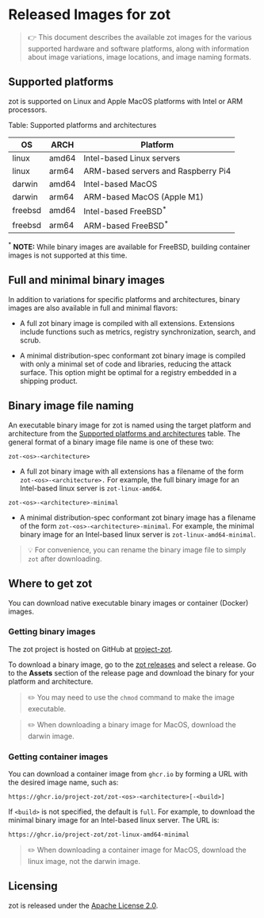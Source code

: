 # Released Images for zot

> :point_right: This document describes the available zot images for the various supported hardware and software platforms, along with information about image variations, image locations, and image naming formats.

<a name='supported-platforms-zot'></a>

## Supported platforms

zot is supported on Linux and Apple MacOS platforms with Intel or ARM processors.

Table: Supported platforms and architectures

| OS     | ARCH  | Platform                            |
|--------|-------|-------------------------------------|
| linux  | amd64 | Intel-based Linux servers           |
| linux  | arm64 | ARM-based servers and Raspberry Pi4 |
| darwin | amd64 | Intel-based MacOS                   |
| darwin | arm64 | ARM-based MacOS (Apple M1)          |
| freebsd | amd64 | Intel-based FreeBSD<sup>*</sup>    |
| freebsd | arm64 | ARM-based FreeBSD<sup>*</sup>      |

<sup>*</sup> **NOTE:** While binary images are available for FreeBSD, building container images is not supported at this time.

## Full and minimal binary images

In addition to variations for specific platforms and architectures, binary images are also available in full and minimal flavors:

-   A full zot binary image is compiled with all extensions. Extensions include functions such as metrics, registry synchronization, search, and scrub.

-   A minimal distribution-spec conformant zot binary image is compiled with only a minimal set of code and libraries, reducing the attack surface. This option might be optimal for a registry embedded in a shipping product.

## Binary image file naming

An executable binary image for zot is named using the target platform and architecture from the [Supported platforms and architectures](#supported-platforms-zot) table. The general format of a binary image file name is one of these two:

`zot-<os>-<architecture>`

-   A full zot binary image with all extensions has a filename of the form `zot-<os>-<architecture>.` For example, the full binary image for an Intel-based linux server is `zot-linux-amd64`.

`zot-<os>-<architecture>-minimal`

-   A minimal distribution-spec conformant zot binary image has a filename of the form `zot-<os>-<architecture>-minimal`. For example, the minimal binary image for an Intel-based linux server is `zot-linux-amd64-minimal`.

> :bulb:
> For convenience, you can rename the binary image file to simply `zot` after downloading.


## Where to get zot

You can download native executable binary images or container (Docker) images.

### Getting binary images

The zot project is hosted on GitHub at [project-zot](https://github.com/project-zot/zot).  

To download a binary image, go to the [zot releases](https://github.com/project-zot/zot/releases) and select a release. Go to the **Assets** section of the release page and download the binary for your platform and architecture.

> :pencil2: 
> You may need to use the `chmod` command to make the image executable.

> :pencil2: 
> When downloading a binary image for MacOS, download the darwin image.

### Getting container images 

You can download a container image from `ghcr.io` by forming a URL with the desired image name, such as:

    https://ghcr.io/project-zot/zot-<os>-<architecture>[-<build>]

If `<build>` is not specified, the default is `full`. For example, to download the minimal binary image for an Intel-based linux server. The URL is:

    https://ghcr.io/project-zot/zot-linux-amd64-minimal

> :pencil2: 
> When downloading a container image for MacOS, download the linux image, not the darwin image.

## Licensing

zot is released under the [Apache License 2.0](https://github.com/project-zot/zot/blob/main/LICENSE).
